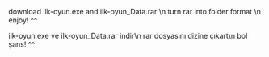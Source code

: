 download ilk-oyun.exe and ilk-oyun_Data.rar \n
 turn rar into folder format \n
enjoy! ^^

ilk-oyun.exe ve ilk-oyun_Data.rar indir\n
rar dosyasını dizine çıkart\n
 bol şans! ^^
